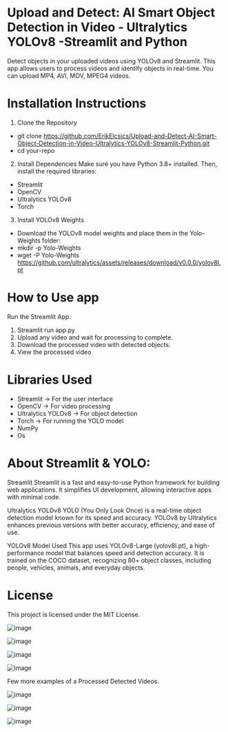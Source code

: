 # Upload and Detect: AI Smart Object Detection in Video - Ultralytics YOLOv8 -Streamlit and Python

Detect objects in your uploaded videos using YOLOv8 and Streamlit. This app allows users to process videos and identify objects in real-time. You can upload MP4, AVI, MOV, MPEG4 videos.

# Installation Instructions

1. Clone the Repository

- git clone https://github.com/ErikElcsics/Upload-and-Detect-AI-Smart-Object-Detection-in-Video-Ultralytics-YOLOv8-Streamlit-Python.git
- cd your-repo

2. Install Dependencies
Make sure you have Python 3.8+ installed. Then, install the required libraries:

- Streamlit 
- OpenCV 
- Ultralytics YOLOv8 
- Torch 

3. Install YOLOv8 Weights
- Download the YOLOv8 model weights and place them in the Yolo-Weights folder:
- mkdir -p Yolo-Weights
- wget -P Yolo-Weights https://github.com/ultralytics/assets/releases/download/v0.0.0/yolov8l.pt

# How to Use app

Run the Streamlit App:

1. Streamlit run app.py
2. Upload any video and wait for processing to complete.
3. Download the processed video with detected objects.
4. View the processed video

# Libraries Used
- Streamlit → For the user interface
- OpenCV → For video processing
- Ultralytics YOLOv8 → For object detection
- Torch → For running the YOLO model
- NumPy
- Os

# About Streamlit & YOLO:

Streamlit
Streamlit is a fast and easy-to-use Python framework for building web applications. It simplifies UI development, allowing interactive apps with minimal code.

Ultralytics YOLOv8
YOLO (You Only Look Once) is a real-time object detection model known for its speed and accuracy. YOLOv8 by Ultralytics enhances previous versions with better accuracy, efficiency, and ease of use.

YOLOv8 Model Used
This app uses YOLOv8-Large (yolov8l.pt), a high-performance model that balances speed and detection accuracy. It is trained on the COCO dataset, recognizing 80+ object classes, including people, vehicles, animals, and everyday objects.

# License
This project is licensed under the MIT License.

![image](https://github.com/user-attachments/assets/1b741da8-6302-4dd5-b342-0a753f56695e)

![image](https://github.com/user-attachments/assets/1ea8fb96-c951-4fc7-80a4-43b4a16dacb4)

![image](https://github.com/user-attachments/assets/b96d8490-8a4a-4367-9592-2bf4c238a717)

![image](https://github.com/user-attachments/assets/4a923e6c-f92a-4497-878c-7759565558d3)

Few more examples of a Processed Detected Videos.

![image](https://github.com/user-attachments/assets/277e5dd7-2383-436f-b3c9-ab12903ff899)

![image](https://github.com/user-attachments/assets/701d1707-7dbc-48c3-938a-77d82f3c44c0)

![image](https://github.com/user-attachments/assets/8271a785-0066-4997-bca3-7b66b8dffed4)




